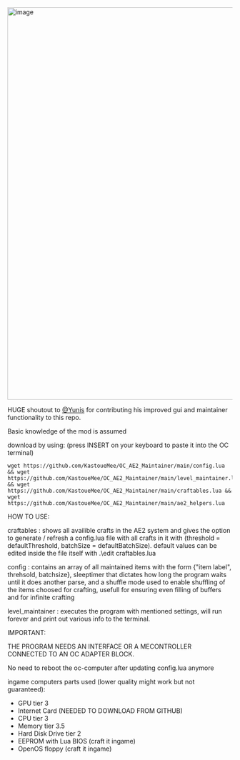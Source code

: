 <img width="1485" height="879" alt="image" src="https://github.com/user-attachments/assets/d585584f-ca4d-4fba-805a-6c51d3cd0123" />



HUGE shoutout to [@Yunis](https://github.com/ynsrkn) for contributing his improved gui and maintainer functionality to this repo.


Basic knowledge of the mod is assumed

download by using: (press INSERT on your keyboard to paste it into the OC terminal)
```
wget https://github.com/KastoueMee/OC_AE2_Maintainer/main/config.lua && wget https://github.com/KastoueMee/OC_AE2_Maintainer/main/level_maintainer.lua && wget https://github.com/KastoueMee/OC_AE2_Maintainer/main/craftables.lua && wget https://github.com/KastoueMee/OC_AE2_Maintainer/main/ae2_helpers.lua
```

HOW TO USE:

craftables : shows all availible crafts in the AE2 system and gives the option to generate / refresh a config.lua file with all crafts in it with (threshold = defaultThreshold, batchSize = defaultBatchSize).
default values can be edited inside the file itself with .\edit craftables.lua

config : contains an array of all maintained items with the form {"item label", threhsold, batchsize}, sleeptimer that dictates how long the program waits until it does another parse, and a shuffle mode used to enable shuffling of the items choosed for crafting, usefull for ensuring even filling of buffers and for infinite crafting

level_maintainer : executes the program with mentioned settings, will run forever and print out various info to the terminal.

IMPORTANT:

THE PROGRAM NEEDS AN INTERFACE OR A MECONTROLLER CONNECTED TO AN OC ADAPTER BLOCK.

No need to reboot the oc-computer after updating config.lua anymore

ingame computers parts used (lower quality might work but not guaranteed):
- GPU tier 3
- Internet Card (NEEDED TO DOWNLOAD FROM GITHUB)
- CPU tier 3
- Memory tier 3.5
- Hard Disk Drive tier 2
- EEPROM with Lua BIOS (craft it ingame)
- OpenOS floppy (craft it ingame)

